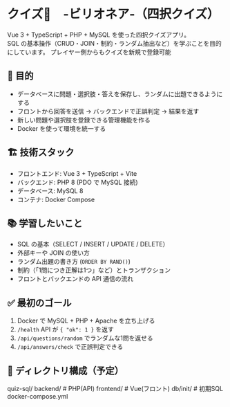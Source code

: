# クイズ🪼　-ビリオネア-（四択クイズ）
Vue 3 + TypeScript + PHP + MySQL を使った四択クイズアプリ。  
SQL の基本操作（CRUD・JOIN・制約・ランダム抽出など）を学ぶことを目的にしています。
プレイヤー側からもクイズを新規で登録可能

## 🎯 目的
- データベースに問題・選択肢・答えを保存し、ランダムに出題できるようにする
- フロントから回答を送信 → バックエンドで正誤判定 → 結果を返す
- 新しい問題や選択肢を登録できる管理機能を作る
- Docker を使って環境を統一する

## 🏗 技術スタック
- フロントエンド: Vue 3 + TypeScript + Vite
- バックエンド: PHP 8 (PDO で MySQL 接続)
- データベース: MySQL 8
- コンテナ: Docker Compose

## 📚 学習したいこと
- SQL の基本（SELECT / INSERT / UPDATE / DELETE）
- 外部キーや JOIN の使い方
- ランダム出題の書き方 (`ORDER BY RAND()`)
- 制約（「1問につき正解は1つ」など）とトランザクション
- フロントとバックエンドの API 通信の流れ

## ✅ 最初のゴール
1. Docker で MySQL + PHP + Apache を立ち上げる  
2. `/health` API が `{ "ok": 1 }` を返す  
3. `/api/questions/random` でランダムな1問を返せる  
4. `/api/answers/check` で正誤判定できる  

## 📂 ディレクトリ構成（予定）
quiz-sql/
backend/ # PHP(API)
frontend/ # Vue(フロント)
db/init/ # 初期SQL
docker-compose.yml
